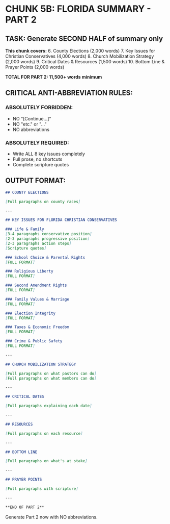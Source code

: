 # CHUNK 5B: FLORIDA SUMMARY - PART 2

## TASK: Generate SECOND HALF of summary only

**This chunk covers:**
6. County Elections (2,000 words)
7. Key Issues for Christian Conservatives (4,000 words)
8. Church Mobilization Strategy (2,000 words)
9. Critical Dates & Resources (1,500 words)
10. Bottom Line & Prayer Points (2,000 words)

**TOTAL FOR PART 2: 11,500+ words minimum**

## CRITICAL ANTI-ABBREVIATION RULES:

### ABSOLUTELY FORBIDDEN:
- NO "[Continue...]"
- NO "etc." or "..."
- NO abbreviations

### ABSOLUTELY REQUIRED:
- Write ALL 8 key issues completely
- Full prose, no shortcuts
- Complete scripture quotes

## OUTPUT FORMAT:

```markdown
## COUNTY ELECTIONS

[Full paragraphs on county races]

---

## KEY ISSUES FOR FLORIDA CHRISTIAN CONSERVATIVES

### Life & Family
[3-4 paragraphs conservative position]
[2-3 paragraphs progressive position]
[2-3 paragraphs action steps]
[Scripture quotes]

### School Choice & Parental Rights
[FULL FORMAT]

### Religious Liberty
[FULL FORMAT]

### Second Amendment Rights
[FULL FORMAT]

### Family Values & Marriage
[FULL FORMAT]

### Election Integrity
[FULL FORMAT]

### Taxes & Economic Freedom
[FULL FORMAT]

### Crime & Public Safety
[FULL FORMAT]

---

## CHURCH MOBILIZATION STRATEGY

[Full paragraphs on what pastors can do]
[Full paragraphs on what members can do]

---

## CRITICAL DATES

[Full paragraphs explaining each date]

---

## RESOURCES

[Full paragraphs on each resource]

---

## BOTTOM LINE

[Full paragraphs on what's at stake]

---

## PRAYER POINTS

[Full paragraphs with scripture]

---

**END OF PART 2**
```

Generate Part 2 now with NO abbreviations.
